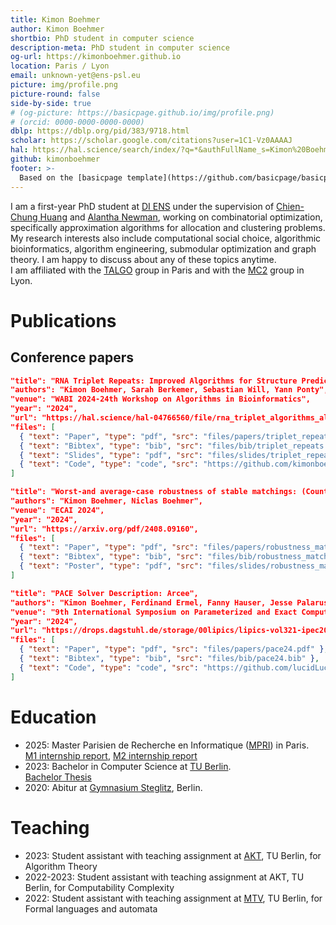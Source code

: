 ```yaml
---
title: Kimon Boehmer
author: Kimon Boehmer
shortbio: PhD student in computer science
description-meta: PhD student in computer science
og-url: https://kimonboehmer.github.io
location: Paris / Lyon
email: unknown-yet@ens-psl.eu
picture: img/profile.png
picture-round: false
side-by-side: true
# (og-picture: https://basicpage.github.io/img/profile.png)
# (orcid: 0000-0000-0000-0000)
dblp: https://dblp.org/pid/383/9718.html
scholar: https://scholar.google.com/citations?user=1C1-Vz0AAAAJ
hal: https://hal.science/search/index/?q=*&authFullName_s=Kimon%20Boehmer
github: kimonboehmer
footer: >-
  Based on the [basicpage template](https://github.com/basicpage/basicpage.github.io) by Yannick Forster and Théo Winterhalter.
---
```


I am a first-year PhD student at [DI ENS](https://www.di.ens.fr/)<!--and [LIP Lyon](https://www.ens-lyon.fr/LIP/)--> under the supervision of [Chien-Chung Huang](https://www.di.ens.fr/~cchuang/) and [Alantha Newman](https://pagesperso.g-scop.grenoble-inp.fr/~newmana/), working on combinatorial optimization, specifically approximation algorithms for allocation and clustering problems.  
My research interests also include computational social choice, algorithmic bioinformatics, algorithm engineering, submodular optimization and graph theory.
I am happy to discuss about any of these topics anytime.  
I am affiliated with the [TALGO](https://www.di.ens.fr/talgo) group in Paris and with the [MC2](https://www.ens-lyon.fr/LIP/MC2/) group in Lyon.  


# Publications

## Conference papers

``` json {.paper}
"title": "RNA Triplet Repeats: Improved Algorithms for Structure Prediction and Interactions",
"authors": "Kimon Boehmer, Sarah Berkemer, Sebastian Will, Yann Ponty",
"venue": "WABI 2024-24th Workshop on Algorithms in Bioinformatics",
"year": "2024",
"url": "https://hal.science/hal-04766560/file/rna_triplet_algorithms_almob-5.pdf",
"files": [
  { "text": "Paper", "type": "pdf", "src": "files/papers/triplet_repeats.pdf" },
  { "text": "Bibtex", "type": "bib", "src": "files/bib/triplet_repeats.bib" },
  { "text": "Slides", "type": "pdf", "src": "files/slides/triplet_repeats_slides.pdf" },
  { "text": "Code", "type": "code", "src": "https://github.com/kimonboehmer/soupfol" }
]
```
``` json {.paper}
"title": "Worst-and average-case robustness of stable matchings: (Counting) complexity and experiments",
"authors": "Kimon Boehmer, Niclas Boehmer",
"venue": "ECAI 2024",
"year": "2024",
"url": "https://arxiv.org/pdf/2408.09160",
"files": [
  { "text": "Paper", "type": "pdf", "src": "files/papers/robustness_matchings.pdf" },
  { "text": "Bibtex", "type": "bib", "src": "files/bib/robustness_matchings.bib" },
  { "text": "Poster", "type": "pdf", "src": "files/slides/robustness_matchings_poster.pdf" }
]
```

``` json {.paper}
"title": "PACE Solver Description: Arcee",
"authors": "Kimon Boehmer, Ferdinand Ermel, Fanny Hauser, Jesse Palarus",
"venue": "9th International Symposium on Parameterized and Exact Computation (IPEC 2024)",
"year": "2024",
"url": "https://drops.dagstuhl.de/storage/00lipics/lipics-vol321-ipec2024/LIPIcs.IPEC.2024.33/LIPIcs.IPEC.2024.33.pdf",
"files": [
  { "text": "Paper", "type": "pdf", "src": "files/papers/pace24.pdf" },
  { "text": "Bibtex", "type": "bib", "src": "files/bib/pace24.bib" },
  { "text": "Code", "type": "code", "src": "https://github.com/lucidLuckylee/pace_2024" }
]
```

<!--## Talks  https://github.com/f-erm/CliqueCoverBasedVertexCoverSolver

``` json {.papers}
{
  "title": "Talk 1",
  "authors": "Templato Urnehm",
  "venue": "My room"
},
{
  "title": "Secret talk",
  "authors": "Templato Urnehm",
  "year": "1990"
},
{
  "title": "Talk 3",
  "authors": "Templato Urnehm",
  "venue": "Don't remember…",
  "year": "???"
}
```-->

# Education

- 2025: Master Parisien de Recherche en Informatique ([MPRI](https://mpri-master.ens.fr/)) in Paris.  
[M1 internship report](files/theses/Internship_Report_T4.pdf), [M2 internship report](files/theses/internship_report_kimon_boehmer.pdf)
- 2023: Bachelor in Computer Science at [TU Berlin](https://www.tu.berlin).  
[Bachelor Thesis](files/theses/Abschlussarbeit.pdf)
- 2020: Abitur at [Gymnasium Steglitz](https://www.gymnasiumsteglitz.de), Berlin.

# Teaching

- 2023: Student assistant with teaching assignment at [AKT](https://www.tu.berlin/akt), TU Berlin, for Algorithm Theory
- 2022-2023: Student assistant with teaching assignment at AKT, TU Berlin, for Computability Complexity
- 2022: Student assistant with teaching assignment at [MTV](https://www.tu.berlin/mtv), TU Berlin, for Formal languages and automata


<!--# Community service

- 32 reviews for Journal of Awesomeness.
- 1 review for a cool conference.
- PC member of the journal of my school.-->
